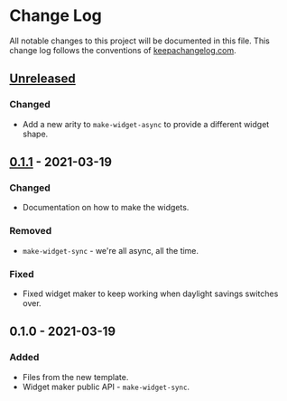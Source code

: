 # Change Log
All notable changes to this project will be documented in this file. This change log follows the conventions of [keepachangelog.com](http://keepachangelog.com/).

## [Unreleased]
### Changed
- Add a new arity to `make-widget-async` to provide a different widget shape.

## [0.1.1] - 2021-03-19
### Changed
- Documentation on how to make the widgets.

### Removed
- `make-widget-sync` - we're all async, all the time.

### Fixed
- Fixed widget maker to keep working when daylight savings switches over.

## 0.1.0 - 2021-03-19
### Added
- Files from the new template.
- Widget maker public API - `make-widget-sync`.

[Unreleased]: https://github.com/your-name/wonderland-number/compare/0.1.1...HEAD
[0.1.1]: https://github.com/your-name/wonderland-number/compare/0.1.0...0.1.1
